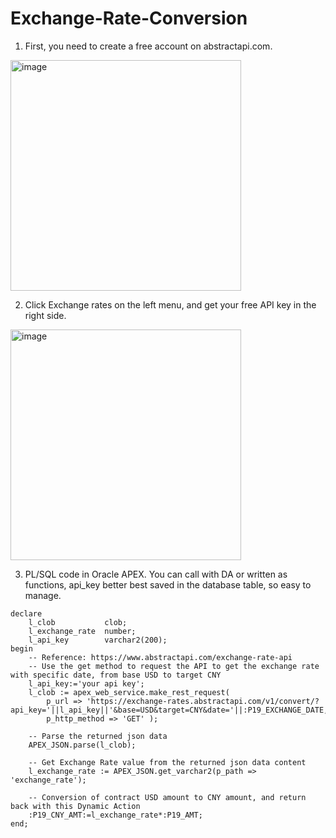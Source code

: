 # Exchange-Rate-Conversion

1. First, you need to create a free account on abstractapi.com.

<img width="369" alt="image" src="https://user-images.githubusercontent.com/33503189/172073654-cf5d4f55-b614-4676-874d-6624d88fd7bf.png">

2. Click Exchange rates on the left menu, and get your free API key in the right side.

<img width="369" alt="image" src="https://user-images.githubusercontent.com/33503189/172073659-8f2df6c5-b307-4b9c-8492-5a30fb0f8912.png">

3. PL/SQL code in Oracle APEX. You can call with DA or written as functions, api_key better best saved in the database table, so easy to manage.

```
declare
    l_clob           clob;
    l_exchange_rate  number;
    l_api_key        varchar2(200);
begin
    -- Reference: https://www.abstractapi.com/exchange-rate-api
    -- Use the get method to request the API to get the exchange rate with specific date, from base USD to target CNY
    l_api_key:='your api key';
    l_clob := apex_web_service.make_rest_request(
        p_url => 'https://exchange-rates.abstractapi.com/v1/convert/?api_key='||l_api_key||'&base=USD&target=CNY&date='||:P19_EXCHANGE_DATE,
        p_http_method => 'GET' );

    -- Parse the returned json data
    APEX_JSON.parse(l_clob);  

    -- Get Exchange Rate value from the returned json data content
    l_exchange_rate := APEX_JSON.get_varchar2(p_path => 'exchange_rate');

    -- Conversion of contract USD amount to CNY amount, and return back with this Dynamic Action 
    :P19_CNY_AMT:=l_exchange_rate*:P19_AMT;
end;

```
